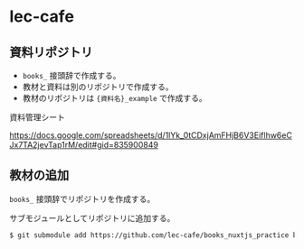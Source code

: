 # lec-cafe

## 資料リポジトリ

- `books_` 接頭辞で作成する。
- 教材と資料は別のリポジトリで作成する。
- 教材のリポジトリは `{資料名}_example` で作成する。

資料管理シート

https://docs.google.com/spreadsheets/d/1lYk_0tCDxjAmFHjB6V3Eiflhw6eCJx7TA2jevTap1rM/edit#gid=835900849

## 教材の追加

`books_` 接頭辞でリポジトリを作成する。

サブモジュールとしてリポジトリに追加する。

```bash
$ git submodule add https://github.com/lec-cafe/books_nuxtjs_practice books/nuxtjs_practice
```

